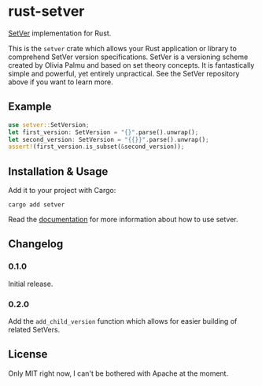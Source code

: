 # rust-setver

[SetVer](https://github.com/RocketRace/setver) implementation for Rust.

This is the `setver` crate which allows your Rust application or library to comprehend SetVer version specifications. SetVer is a versioning scheme created by Olivia Palmu and based on set theory concepts. It is fantastically simple and powerful, yet entirely unpractical. See the SetVer repository above if you want to learn more.

## Example

```rust
use setver::SetVersion;
let first_version: SetVersion = "{}".parse().unwrap();
let second_version: SetVersion = "{{}}".parse().unwrap();
assert!(first_version.is_subset(&second_version));
```

## Installation & Usage

Add it to your project with Cargo:

```shell
cargo add setver
```

Read the [documentation](https://docs.rs/setver/latest/setver/) for more information about how to use setver.

## Changelog

### 0.1.0

Initial release.

### 0.2.0

Add the `add_child_version` function which allows for easier building of related SetVers.

## License

Only MIT right now, I can't be bothered with Apache at the moment.
